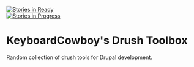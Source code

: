 [![Stories in Ready](https://badge.waffle.io/KeyboardCowboy/kc-drush-tools.png?label=ready&title=Ready)](https://waffle.io/KeyboardCowboy/kc-drush-tools)  
[![Stories in Progress](https://badge.waffle.io/KeyboardCowboy/kc-drush-tools.png?label=in%20progress&title=In%20Progress)](https://waffle.io/KeyboardCowboy/kc-drush-tools)
# KeyboardCowboy's Drush Toolbox
Random collection of drush tools for Drupal development.
